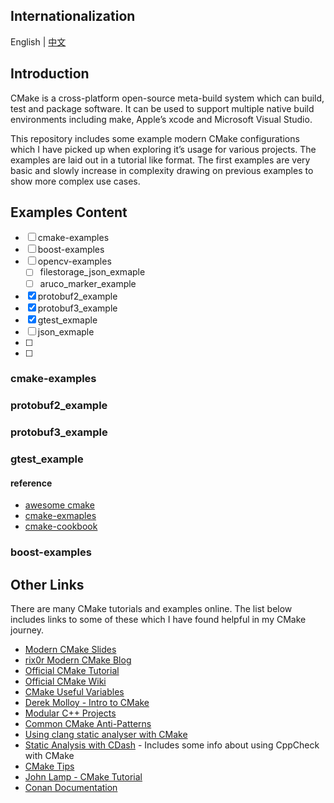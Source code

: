 
## Internationalization
English | [中文](README_zh.md)


## Introduction
CMake is a cross-platform open-source meta-build system which can build, test and package software. It can be used to support multiple native build environments including make, Apple’s xcode and Microsoft Visual Studio.

This repository includes some example modern CMake configurations which I have picked up when exploring it’s usage for various projects. The examples are laid out in a tutorial like format. The first examples are very basic and slowly increase in complexity drawing on previous examples to show more complex use cases.


## Examples Content

- [ ] cmake-examples
- [ ] boost-examples
- [ ] opencv-examples
  - [ ] filestorage_json_exmaple
  - [ ] aruco_marker_example
- [X] protobuf2_example
- [X] protobuf3_example
- [X] gtest_exmaple
- [ ] json_exmaple
- [ ] 
- [ ] 

### cmake-examples

### protobuf2_example
### protobuf3_example
### gtest_example


#### reference
 * [awesome cmake](https://github.com/onqtam/awesome-cmake)
 * [cmake-exmaples](https://github.com/ttroy50/cmake-examples)
 * [cmake-cookbook](https://github.com/dev-cafe/cmake-cookbook)

### boost-examples


### 

## Other Links
There are many CMake tutorials and examples online. The list below includes links
to some of these which I have found helpful in my CMake journey.

  * [Modern CMake Slides](https://web.archive.org/web/20160314094326/https://www.kdab.com/~stephen/moderncmake.pdf)
  * [rix0r Modern CMake Blog](https://rix0r.nl/blog/2015/08/13/cmake-guide/)
  * [Official CMake Tutorial](https://cmake.org/cmake-tutorial/)
  * [Official CMake Wiki](https://gitlab.kitware.com/cmake/community/wikis/home)
  * [CMake Useful Variables](https://gitlab.kitware.com/cmake/community/wikis/doc/cmake/Useful-Variables)
  * [Derek Molloy - Intro to CMake](http://derekmolloy.ie/hello-world-introductions-to-cmake/)
  * [Modular C++ Projects](http://techminded.net/blog/modular-c-projects-with-cmake.html)
  * [Common CMake Anti-Patterns](https://web.archive.org/web/20190320121339/http://voices.canonical.com/jussi.pakkanen/2013/03/26/a-list-of-common-cmake-antipatterns/)
  * [Using clang static analyser with CMake](http://baptiste-wicht.com/posts/2014/04/install-use-clang-static-analyzer-cmake.html)
  * [Static Analysis with CDash](https://cmake.org/pipermail/cmake/2011-April/043709.html) - Includes some info about using CppCheck with CMake
  * [CMake Tips](https://samthursfield.wordpress.com/2015/10/20/some-cmake-tips/)
  * [John Lamp - CMake Tutorial](https://www.johnlamp.net/cmake-tutorial.html)
  * [Conan Documentation](link:https://docs.conan.io)
